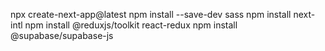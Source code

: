 npx create-next-app@latest
npm install --save-dev sass
npm install next-intl
npm install @reduxjs/toolkit react-redux
npm install @supabase/supabase-js
